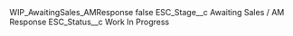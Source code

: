 <?xml version="1.0" encoding="UTF-8"?>
<CustomMetadata xmlns="http://soap.sforce.com/2006/04/metadata" xmlns:xsi="http://www.w3.org/2001/XMLSchema-instance" xmlns:xsd="http://www.w3.org/2001/XMLSchema">
    <label>WIP_AwaitingSales_AMResponse</label>
    <protected>false</protected>
    <values>
        <field>ESC_Stage__c</field>
        <value xsi:type="xsd:string">Awaiting Sales / AM Response</value>
    </values>
    <values>
        <field>ESC_Status__c</field>
        <value xsi:type="xsd:string">Work In Progress</value>
    </values>
</CustomMetadata>
